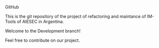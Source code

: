 GitHub

This is the git repository of the project of refactoring and maintance of IM-Tools of AIESEC in Argentina.

Welcome to the Development branch!

Feel free to contribute on our project.


